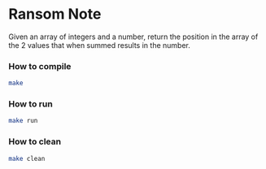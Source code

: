 # Ransom Note

Given an array of integers and a number, return the position in the array of the 2 values that when summed results in the number.

### How to compile
```bash
make
```

### How to run
```bash
make run
```

### How to clean
```bash
make clean
```
